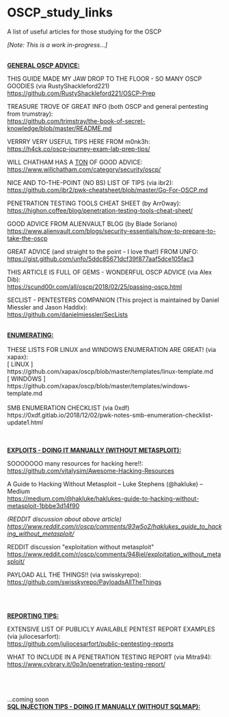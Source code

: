 # OSCP_study_links
A list of useful articles for those studying for the OSCP

<i>[Note: This is a work in-progress...]</i>

<br>
<b><u>GENERAL OSCP ADVICE:</u></b>

THIS GUIDE MADE MY JAW DROP TO THE FLOOR - SO MANY OSCP GOODIES (via RustyShackleford221)<br>
https://github.com/RustyShackleford221/OSCP-Prep

TREASURE TROVE OF GREAT INFO (both OSCP and general pentesting from trumstray):<br>
https://github.com/trimstray/the-book-of-secret-knowledge/blob/master/README.md

VERRRY VERY USEFUL TIPS HERE FROM m0nk3h:<br>
https://h4ck.co/oscp-journey-exam-lab-prep-tips/

WILL CHATHAM HAS A <u>TON</u> OF GOOD ADVICE:<br>
https://www.willchatham.com/category/security/oscp/

NICE AND TO-THE-POINT (NO BS) LIST OF TIPS (via ibr2):<br>
https://github.com/ibr2/pwk-cheatsheet/blob/master/Go-For-OSCP.md

PENETRATION TESTING TOOLS CHEAT SHEET (by Arr0way):<br> 
https://highon.coffee/blog/penetration-testing-tools-cheat-sheet/

GOOD ADVICE FROM ALIENVAULT BLOG (by Blade Soriano)<br>
https://www.alienvault.com/blogs/security-essentials/how-to-prepare-to-take-the-oscp

GREAT ADVICE (and straight to the point - I love that!) FROM UNFO:<br>
https://gist.github.com/unfo/5ddc85671dcf39f877aaf5dce105fac3

THIS ARTICLE IS FULL OF GEMS - WONDERFUL OSCP ADVICE (via Alex Dib):<br>
https://scund00r.com/all/oscp/2018/02/25/passing-oscp.html

SECLIST - PENTESTERS COMPANION (This project is maintained by Daniel Miessler and Jason Haddix):<br>
https://github.com/danielmiessler/SecLists

<br>
<b><u>ENUMERATING:</u></b>
<br><br>
THESE LISTS FOR LINUX and WINDOWS ENUMERATION ARE GREAT! (via xapax):<br>
[ LINUX ]<br>
https://github.com/xapax/oscp/blob/master/templates/linux-template.md<br>
[ WINDOWS ]<br>
https://github.com/xapax/oscp/blob/master/templates/windows-template.md<br>

<br>
SMB ENUMERATION CHECKLIST (via 0xdf)<br>
https://0xdf.gitlab.io/2018/12/02/pwk-notes-smb-enumeration-checklist-update1.html<br>
<br>
<br>

<b><u>EXPLOITS - DOING IT MANUALLY (WITHOUT METASPLOIT):</u></b>

SOOOOOOO many resources for hacking here!!:<br>
https://github.com/vitalysim/Awesome-Hacking-Resources

A Guide to Hacking Without Metasploit – Luke Stephens (@hakluke) – Medium<br>
https://medium.com/@hakluke/haklukes-guide-to-hacking-without-metasploit-1bbbe3d14f90
 
<i>(REDDIT discussion about above article)<br>
https://www.reddit.com/r/oscp/comments/93w5o2/haklukes_guide_to_hacking_without_metasploit/ </i>

REDDIT discussion "exploitation without metasploit"<br>
https://www.reddit.com/r/oscp/comments/948jel/exploitation_without_metasploit/

PAYLOAD ALL THE THINGS!! (via swisskyrepo):
https://github.com/swisskyrepo/PayloadsAllTheThings<br>

<br>
<br>

<b><u>REPORTING TIPS:</u></b><br>

EXTENSIVE LIST OF PUBLICLY AVAILABLE PENTEST REPORT EXAMPLES (via juliocesarfort):<br>
https://github.com/juliocesarfort/public-pentesting-reports

WHAT TO INCLUDE IN A PENETRATION TESTING REPORT (via Mitra94):<br>
https://www.cybrary.it/0p3n/penetration-testing-report/<br>
<br>
<br>
<br>

...coming soon<br>
<b><u>SQL INJECTION TIPS - DOING IT MANUALLY (WITHOUT SQLMAP):</u></b><br>
<br>
<br>

